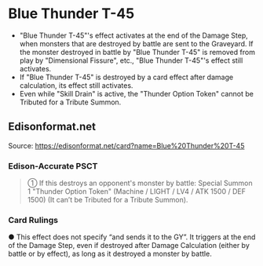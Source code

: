 # Blue Thunder T-45

*   "Blue Thunder T-45"'s effect activates at the end of the Damage Step, when monsters that are destroyed by battle are sent to the Graveyard. If the monster destroyed in battle by "Blue Thunder T-45" is removed from play by "Dimensional Fissure", etc., "Blue Thunder T-45"'s effect still activates.
*   If "Blue Thunder T-45" is destroyed by a card effect after damage calculation, its effect still activates.
*   Even while "Skill Drain" is active, the "Thunder Option Token" cannot be Tributed for a Tribute Summon.

## Edisonformat.net

Source: https://edisonformat.net/card?name=Blue%20Thunder%20T-45

### Edison-Accurate PSCT

> ① If this destroys an opponent's monster by battle:
> Special Summon 1 "Thunder Option Token"
> (Machine / LIGHT / LV4 / ATK 1500 / DEF 1500)
> (It can’t be Tributed for a Tribute Summon).

### Card Rulings

● This effect does not specify “and sends it to the GY”. It triggers at the end of the Damage Step, even if destroyed after Damage Calculation (either by battle or by effect), as long as it destroyed a monster by battle.
            
